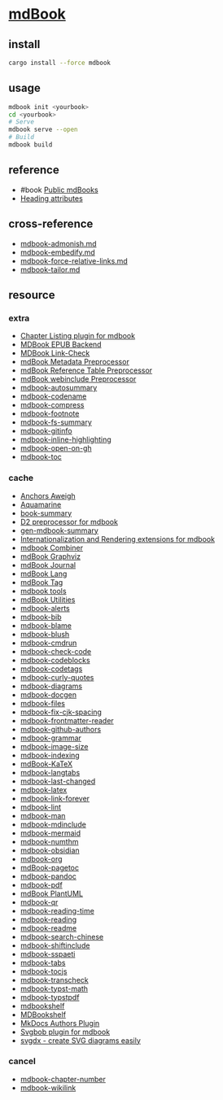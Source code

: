 # [mdBook](https://rust-lang.github.io/mdBook)

## install

```sh
cargo install --force mdbook
```

## usage

```sh
mdbook init <yourbook>
cd <yourbook>
# Serve
mdbook serve --open
# Build
mdbook build
```

## reference

- #book [Public mdBooks](https://mdbooks.code-maven.com)
- [Heading attributes](https://rust-lang.github.io/mdBook/format/markdown.html#heading-attributes)

## cross-reference

- [mdbook-admonish.md](/Web/mdbook/mdbook-admonish.md)
- [mdbook-embedify.md](/Web/mdbook/mdbook-embedify.md)
- [mdbook-force-relative-links.md](/Web/mdbook/mdbook-force-relative-links.md)
- [mdbook-tailor.md](/Web/mdbook/mdbook-tailor.md)

## resource

### extra

- [Chapter Listing plugin for mdbook](https://github.com/bradjc/mdbook-chapter-list)
- [MDBook EPUB Backend](https://github.com/Michael-F-Bryan/mdbook-epub)
- [MDBook Link-Check](https://github.com/Michael-F-Bryan/mdbook-linkcheck)
- [mdBook Metadata Preprocessor](https://github.com/jeffersonroth/mdbook-metadata)
- [mdBook Reference Table Preprocessor](https://github.com/jeffersonroth/mdbook-reference-table)
- [mdBook webinclude Preprocessor](https://github.com/phoenixr-codes/mdbook-webinclude)
- [mdbook-autosummary](https://github.com/hypergonial/mdbook-autosummary)
- [mdbook-codename](https://github.com/smallkirby/mdbook-codename)
- [mdbook-compress](https://github.com/RosiePuddles/mdbook-compress)
- [mdbook-footnote](https://github.com/daviddrysdale/mdbook-footnote)
- [mdbook-fs-summary](https://github.com/elmdash/mdbook-fs-summary)
- [mdbook-gitinfo](https://github.com/CompEng0001/mdbook-gitinfo)
- [mdbook-inline-highlighting](https://github.com/phoenixr-codes/mdbook-inline-highlighting)
- [mdbook-open-on-gh](https://github.com/badboy/mdbook-open-on-gh)
- [mdbook-toc](https://github.com/badboy/mdbook-toc)

### cache

- [Anchors Aweigh](https://github.com/benfalk/anchors-aweigh)
- [Aquamarine](https://github.com/mersinvald/aquamarine)
- [book-summary](https://github.com/dvogt23/book-summary)
- [D2 preprocessor for mdbook](https://github.com/danieleades/mdbook-d2)
- [gen-mdbook-summary](https://github.com/CNCSMonster/gen-mdbook-summary)
- [Internationalization and Rendering extensions for mdbook](https://github.com/google/mdbook-i18n-helpers)
- [mdbook Combiner](https://github.com/jscarrott/mdbook-combiner)
- [mdBook Graphviz](https://github.com/dylanowen/mdbook-graphviz)
- [mdBook Journal](https://github.com/benfalk/mdbook-journal)
- [mdBook Lang](https://github.com/GaoJeffrey/mdbook-lang)
- [mdBook Tag](https://github.com/dylanowen/mdbook-tag)
- [mdbook tools](https://github.com/chorman0773/mdbook-fiction-tools)
- [mdBook Utilities](https://github.com/john-cd/mdbook-utils)
- [mdbook-alerts](https://github.com/lambdalisue/rs-mdbook-alerts)
- [mdbook-bib](https://github.com/francisco-perez-sorrosal/mdbook-bib)
- [mdbook-blame](https://github.com/Froze-N-Milk/mdbook-blame)
- [mdbook-blush](https://github.com/TheSignPainter98/mdbook-blush)
- [mdbook-cmdrun](https://github.com/FauconFan/mdbook-cmdrun)
- [mdbook-check-code](https://github.com/Sunscreen-tech/mdbook-check-code)
- [mdbook-codeblocks](https://github.com/Roms1383/mdbook-codeblocks)
- [mdbook-codetags](https://github.com/madbrain/mdbook-codetags)
- [mdbook-curly-quotes](https://github.com/arminha/mdbook-curly-quotes)
- [mdbook-diagrams](https://github.com/l-yuchan/mdbook-diagrams)
- [mdbook-docgen](https://github.com/yokurang/mdbook-docgen)
- [mdbook-files](https://github.com/xfbs/mdbook-files)
- [mdbook-fix-cjk-spacing](https://github.com/lotabout/mdbook-fix-cjk-spacing)
- [mdbook-frontmatter-reader](https://github.com/sspaeti/mdbook-frontmatter-reader)
- [mdbook-github-authors](https://github.com/VectorInstitute/mdbook-github-authors)
- [mdbook-grammar](https://github.com/simplx-lang/mdbook-grammar)
- [mdbook-image-size](https://github.com/lhybdv/mdbook-image-size)
- [mdbook-indexing](https://github.com/daviddrysdale/mdbook-indexing)
- [mdBook-KaTeX](https://github.com/lzanini/mdbook-katex)
- [mdbook-langtabs](https://github.com/nx10/mdbook-langtabs)
- [mdbook-last-changed](https://github.com/badboy/mdbook-last-changed)
- [mdbook-latex](https://github.com/lbeckman314/mdbook-latex)
- [mdbook-link-forever](https://tonywu6.github.io/mdbookkit/link-forever/)
- [mdbook-lint](https://github.com/joshrotenberg/mdbook-lint)
- [mdbook-man](https://github.com/vv9k/mdbook-man)
- [mdbook-mdinclude](https://github.com/shawntabrizi/mdbook-mdinclude)
- [mdbook-mermaid](https://github.com/badboy/mdbook-mermaid)
- [mdbook-numthm](https://github.com/yannickseurin/mdbook-numthm)
- [mdbook-obsidian](https://github.com/GeckoEidechse/mdbook-obsidian)
- [mdbook-org](https://github.com/zweifisch/mdbook-org)
- [mdBook-pagetoc](https://github.com/JorelAli/mdBook-pagetoc)
- [mdbook-pandoc](https://github.com/max-heller/mdbook-pandoc)
- [mdbook-pdf](https://github.com/HollowMan6/mdbook-pdf)
- [mdBook PlantUML](https://github.com/sytsereitsma/mdbook-plantuml)
- [mdbook-qr](https://github.com/CompEng0001/mdbook-qr)
- [mdbook-reading-time](https://github.com/pawurb/mdbook-reading-time)
- [mdbook-reading](https://github.com/rust-project-primer/mdbook-reading)
- [mdbook-readme](https://github.com/jason-hchsieh/mdbook-readme)
- [mdbook-search-chinese](https://github.com/blazood/mdbook-search-chinese)
- [mdbook-shiftinclude](https://github.com/daviddrysdale/mdbook-shiftinclude)
- [mdbook-sspaeti](https://github.com/sspaeti/mdbook-sspaeti)
- [mdbook-tabs](https://github.com/RustForWeb/mdbook-plugins/tree/main/packages/mdbook-tabs)
- [mdbook-tocjs](https://github.com/acheul/mdbook-collectors/tree/main/mdbook-tocjs)
- [mdbook-transcheck](https://github.com/dalance/mdbook-transcheck)
- [mdbook-typst-math](https://github.com/duskmoon314/mdbook-typst-math)
- [mdbook-typstpdf](https://github.com/xudesheng/mdbook-typstpdf)
- [mdbookshelf](https://github.com/DomtronVox/mdbookshelf)
- [MDBookshelf](https://github.com/rams3s/mdbookshelf)
- [MkDocs Authors Plugin](https://github.com/thomaszwagerman/mkdocs-authors-plugin)
- [Svgbob plugin for mdbook](https://github.com/boozook/mdbook-svgbob)
- [svgdx - create SVG diagrams easily](https://github.com/codedstructure/svgdx)

### cancel

- [mdbook-chapter-number](https://github.com/Mura-Mi/mdbook-chapter-number)
- [mdbook-wikilink](https://github.com/NOBLES5E/mdbook-wikilink)
